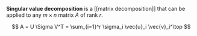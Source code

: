 **Singular value decomposition** is a [[matrix decomposition]] that can be applied to any $m \times n$ matrix $A$ of rank $r$.

$$
A = U \Sigma V^T = \sum_{i=1}^r \sigma_i \vec{u}_i \vec{v}_i^\top
$$